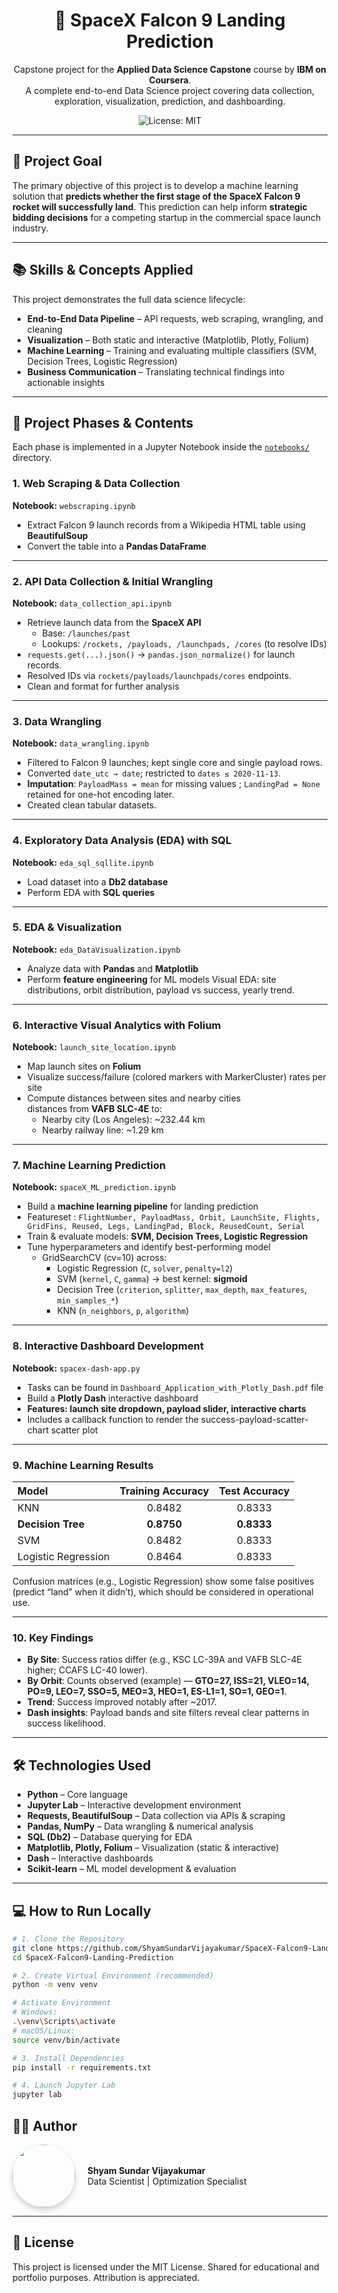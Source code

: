 <div align="center">
  <h1>🚀 SpaceX Falcon 9 Landing Prediction</h1>
  <p>
    Capstone project for the <strong>Applied Data Science Capstone</strong> course by <strong>IBM on Coursera</strong>.<br>
    A complete end-to-end Data Science project covering data collection, exploration, visualization, prediction, and dashboarding.
  </p>
  <img src="https://img.shields.io/badge/License-MIT-blue" alt="License: MIT">
</div>

---

## 🎯 Project Goal
The primary objective of this project is to develop a machine learning solution that **predicts whether the first stage of the SpaceX Falcon 9 rocket will successfully land**. This prediction can help inform **strategic bidding decisions** for a competing startup in the commercial space launch industry.

---

## 📚 Skills & Concepts Applied
This project demonstrates the full data science lifecycle:

- **End-to-End Data Pipeline** – API requests, web scraping, wrangling, and cleaning  
- **Visualization** – Both static and interactive (Matplotlib, Plotly, Folium)  
- **Machine Learning** – Training and evaluating multiple classifiers (SVM, Decision Trees, Logistic Regression)  
- **Business Communication** – Translating technical findings into actionable insights  

---

## 📂 Project Phases & Contents
Each phase is implemented in a Jupyter Notebook inside the [`notebooks/`](notebooks/) directory.

### 1. Web Scraping & Data Collection  
**Notebook:** `webscraping.ipynb`  
- Extract Falcon 9 launch records from a Wikipedia HTML table using **BeautifulSoup**  
- Convert the table into a **Pandas DataFrame**

---

### 2. API Data Collection & Initial Wrangling  
**Notebook:** `data_collection_api.ipynb`  
- Retrieve launch data from the **SpaceX API**
  - Base: `/launches/past`
  - Lookups: `/rockets, /payloads, /launchpads, /cores` (to resolve IDs)
- `requests.get(...).json()` → `pandas.json_normalize()` for launch records.
- Resolved IDs via `rockets/payloads/launchpads/cores` endpoints.
- Clean and format for further analysis

---

### 3. Data Wrangling  
**Notebook:** `data_wrangling.ipynb`  
- Filtered to Falcon 9 launches; kept single core and single payload rows.
- Converted `date_utc → date`; restricted to `dates ≤ 2020-11-13`.
- **Imputation**: `PayloadMass = mean` for missing values ; `LandingPad = None` retained for one-hot encoding later.
- Created clean tabular datasets.

---
### 4. Exploratory Data Analysis (EDA) with SQL  
**Notebook:** `eda_sql_sqllite.ipynb`  
- Load dataset into a **Db2 database**  
- Perform EDA with **SQL queries**

---

### 5. EDA & Visualization  
**Notebook:** `eda_DataVisualization.ipynb`  
- Analyze data with **Pandas** and **Matplotlib**  
- Perform **feature engineering** for ML models
Visual EDA: site distributions, orbit distribution, payload vs success, yearly trend.
---

### 6. Interactive Visual Analytics with Folium  
**Notebook:** `launch_site_location.ipynb`  
- Map launch sites on **Folium**
- Visualize success/failure (colored markers with MarkerCluster) rates per site  
- Compute distances between sites and nearby cities  
  distances from **VAFB SLC-4E** to:
  - Nearby city (Los Angeles): ~232.44 km
  - Nearby railway line: ~1.29 km

---

### 7. Machine Learning Prediction  
**Notebook:** `spaceX_ML_prediction.ipynb`  
- Build a **machine learning pipeline** for landing prediction
- Featureset : `FlightNumber, PayloadMass, Orbit, LaunchSite, Flights, GridFins, Reused, Legs, LandingPad, Block, ReusedCount, Serial`
- Train & evaluate models: **SVM, Decision Trees, Logistic Regression**
- Tune hyperparameters and identify best-performing model  
  - GridSearchCV (cv=10) across:
    - Logistic Regression (`C`, `solver`, `penalty=l2`)
    - SVM (`kernel`, `C`, `gamma`) → best kernel: **sigmoid**
    - Decision Tree (`criterion`, `splitter`, `max_depth`, `max_features`, `min_samples_*`)
    - KNN (`n_neighbors`, `p`, `algorithm`)

---
### 8. Interactive Dashboard Development  
**Notebook:** `spacex-dash-app.py`  
- Tasks can be found in `Dashboard_Application_with_Plotly_Dash.pdf` file
- Build a **Plotly Dash** interactive dashboard  
- **Features: launch site dropdown, payload slider, interactive charts**  
- Includes a callback function to render the success-payload-scatter-chart scatter plot  

---

### 9. Machine Learning Results

| Model | Training Accuracy | Test Accuracy |
| :--- | :---: | :---: |
| KNN | 0.8482 | 0.8333 |
| **Decision Tree** | **0.8750** | **0.8333** |
| SVM | 0.8482 | 0.8333 |
| Logistic Regression | 0.8464 | 0.8333 |


Confusion matrices (e.g., Logistic Regression) show some false positives (predict “land” when it didn’t), which should be considered in operational use.

---

### 10. Key Findings

  - **By Site**: Success ratios differ (e.g., KSC LC-39A and VAFB SLC-4E higher; CCAFS LC-40 lower).
  - **By Orbit**: Counts observed (example) — **GTO=27, ISS=21, VLEO=14, PO=9, LEO=7, SSO=5, MEO=3, HEO=1, ES-L1=1, SO=1, GEO=1**.
  - **Trend**: Success improved notably after ~2017.
  - **Dash insights**: Payload bands and site filters reveal clear patterns in success likelihood.

---
## 🛠️ Technologies Used
- **Python** – Core language  
- **Jupyter Lab** – Interactive development environment  
- **Requests, BeautifulSoup** – Data collection via APIs & scraping  
- **Pandas, NumPy** – Data wrangling & numerical analysis  
- **SQL (Db2)** – Database querying for EDA  
- **Matplotlib, Plotly, Folium** – Visualization (static & interactive)  
- **Dash** – Interactive dashboards  
- **Scikit-learn** – ML model development & evaluation  

---

## 💻 How to Run Locally

```bash
# 1. Clone the Repository
git clone https://github.com/ShyamSundarVijayakumar/SpaceX-Falcon9-Landing-Prediction.git
cd SpaceX-Falcon9-Landing-Prediction

# 2. Create Virtual Environment (recommended)
python -m venv venv

# Activate Environment
# Windows:
.\venv\Scripts\activate
# macOS/Linux:
source venv/bin/activate

# 3. Install Dependencies
pip install -r requirements.txt

# 4. Launch Jupyter Lab
jupyter lab
```

## 👨‍💻 Author
<div style="display: flex; align-items: center; gap: 20px"> <img src="https://avatars.githubusercontent.com/u/27292813?s=200" width="100" style="border-radius: 50%; box-shadow: 0 4px 8px rgba(0,0,0,0.2)"> <div> <strong>Shyam Sundar Vijayakumar</strong><br> Data Scientist | Optimization Specialist </div> </div>

---

## 📜 License
This project is licensed under the MIT License.
Shared for educational and portfolio purposes. Attribution is appreciated.

